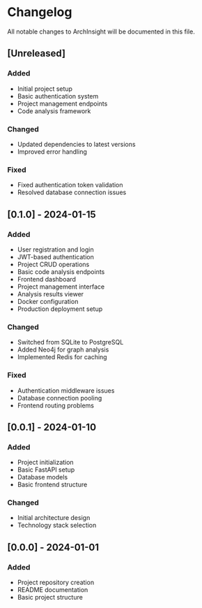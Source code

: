 # Changelog

All notable changes to ArchInsight will be documented in this file.

## [Unreleased]

### Added
- Initial project setup
- Basic authentication system
- Project management endpoints
- Code analysis framework

### Changed
- Updated dependencies to latest versions
- Improved error handling

### Fixed
- Fixed authentication token validation
- Resolved database connection issues

## [0.1.0] - 2024-01-15

### Added
- User registration and login
- JWT-based authentication
- Project CRUD operations
- Basic code analysis endpoints
- Frontend dashboard
- Project management interface
- Analysis results viewer
- Docker configuration
- Production deployment setup

### Changed
- Switched from SQLite to PostgreSQL
- Added Neo4j for graph analysis
- Implemented Redis for caching

### Fixed
- Authentication middleware issues
- Database connection pooling
- Frontend routing problems

## [0.0.1] - 2024-01-10

### Added
- Project initialization
- Basic FastAPI setup
- Database models
- Basic frontend structure

### Changed
- Initial architecture design
- Technology stack selection

## [0.0.0] - 2024-01-01

### Added
- Project repository creation
- README documentation
- Basic project structure

